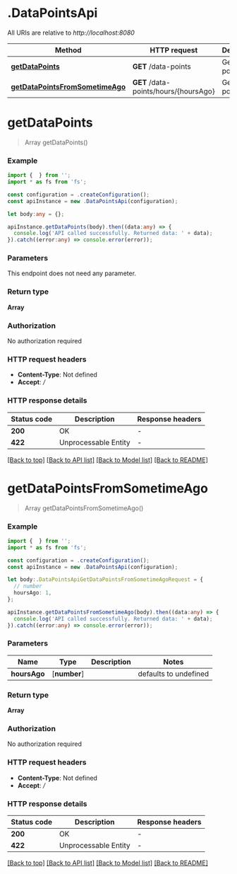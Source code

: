 # .DataPointsApi

All URIs are relative to *http://localhost:8080*

Method | HTTP request | Description
------------- | ------------- | -------------
[**getDataPoints**](DataPointsApi.md#getDataPoints) | **GET** /data-points | Get all Data points.
[**getDataPointsFromSometimeAgo**](DataPointsApi.md#getDataPointsFromSometimeAgo) | **GET** /data-points/hours/{hoursAgo} | Get all Data points.


# **getDataPoints**
> Array<DataPointMetadata> getDataPoints()


### Example


```typescript
import {  } from '';
import * as fs from 'fs';

const configuration = .createConfiguration();
const apiInstance = new .DataPointsApi(configuration);

let body:any = {};

apiInstance.getDataPoints(body).then((data:any) => {
  console.log('API called successfully. Returned data: ' + data);
}).catch((error:any) => console.error(error));
```


### Parameters
This endpoint does not need any parameter.


### Return type

**Array<DataPointMetadata>**

### Authorization

No authorization required

### HTTP request headers

 - **Content-Type**: Not defined
 - **Accept**: */*


### HTTP response details
| Status code | Description | Response headers |
|-------------|-------------|------------------|
**200** | OK |  -  |
**422** | Unprocessable Entity |  -  |

[[Back to top]](#) [[Back to API list]](README.md#documentation-for-api-endpoints) [[Back to Model list]](README.md#documentation-for-models) [[Back to README]](README.md)

# **getDataPointsFromSometimeAgo**
> Array<DataPointMetadata> getDataPointsFromSometimeAgo()


### Example


```typescript
import {  } from '';
import * as fs from 'fs';

const configuration = .createConfiguration();
const apiInstance = new .DataPointsApi(configuration);

let body:.DataPointsApiGetDataPointsFromSometimeAgoRequest = {
  // number
  hoursAgo: 1,
};

apiInstance.getDataPointsFromSometimeAgo(body).then((data:any) => {
  console.log('API called successfully. Returned data: ' + data);
}).catch((error:any) => console.error(error));
```


### Parameters

Name | Type | Description  | Notes
------------- | ------------- | ------------- | -------------
 **hoursAgo** | [**number**] |  | defaults to undefined


### Return type

**Array<DataPointMetadata>**

### Authorization

No authorization required

### HTTP request headers

 - **Content-Type**: Not defined
 - **Accept**: */*


### HTTP response details
| Status code | Description | Response headers |
|-------------|-------------|------------------|
**200** | OK |  -  |
**422** | Unprocessable Entity |  -  |

[[Back to top]](#) [[Back to API list]](README.md#documentation-for-api-endpoints) [[Back to Model list]](README.md#documentation-for-models) [[Back to README]](README.md)


